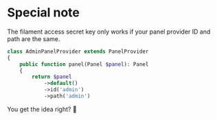# Special note

The filament access secret key only works if your panel provider ID and path are the same.

```php
class AdminPanelProvider extends PanelProvider
{
    public function panel(Panel $panel): Panel
    {
        return $panel
            ->default()
            ->id('admin')
            ->path('admin')
```

You get the idea right? 🙌
